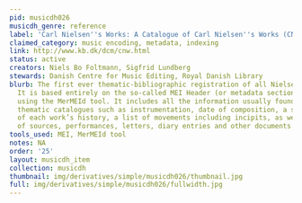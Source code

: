 ```yaml
---
pid: musicdh026
musicdh_genre: reference
label: 'Carl Nielsen''s Works: A Catalogue of Carl Nielsen''s Works (CNW)'
claimed_category: music encoding, metadata, indexing
link: http://www.kb.dk/dcm/cnw.html
status: active
creators: Niels Bo Foltmann, Sigfrid Lundberg
stewards: Danish Centre for Music Editing, Royal Danish Library
blurb: The first ever thematic-bibliographic registration of all Nielsen’s compositions.
  It is based entirely on the so-called MEI Header (or metadata section) and was edited
  using the MerMEId tool. It includes all the information usually found in printed
  thematic catalogues such as instrumentation, date of composition, a short description
  of each work’s history, a list of movements including incipits, as well as lists
  of sources, performances, letters, diary entries and other documents.
tools_used: MEI, MerMEId tool
notes: NA
order: '25'
layout: musicdh_item
collection: musicdh
thumbnail: img/derivatives/simple/musicdh026/thumbnail.jpg
full: img/derivatives/simple/musicdh026/fullwidth.jpg
---
```

